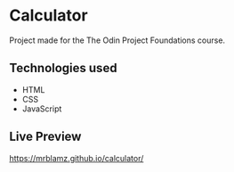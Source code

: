 # Calculator

Project made for the The Odin Project Foundations course.

## Technologies used

- HTML
- CSS
- JavaScript

## Live Preview

https://mrblamz.github.io/calculator/
